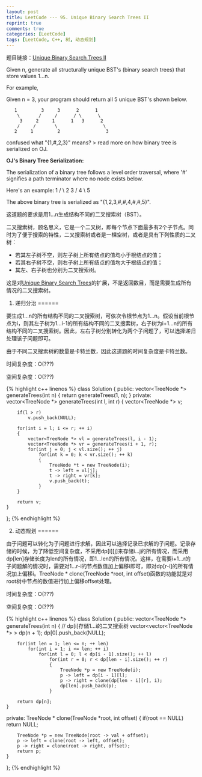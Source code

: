 ```yaml
---
layout: post
title: LeetCode --- 95. Unique Binary Search Trees II
reprint: true
comments: true
categories: [LeetCode]
tags: [LeetCode, C++, 树, 动态规划]
---
```



题目链接：[Unique Binary Search Trees II](https://oj.leetcode.com/problems/unique-binary-search-trees-ii/ ) 

Given n, generate all structurally unique BST's (binary search trees) that store values 1...n. 

For example, 

Given n = 3, your program should return all 5 unique BST's shown below. 

       1         3     3      2      1 
        \       /     /      / \      \ 
         3     2     1      1   3      2 
        /     /       \                 \ 
       2     1         2                 3 

confused what "{1,#,2,3}" means? > read more on how binary tree is serialized on OJ. 

**OJ's Binary Tree Serialization:**

The serialization of a binary tree follows a level order traversal, where '#' signifies a path terminator where no node exists below. 

Here's an example: 
       1 
      / \ 
     2   3 
        / 
       4 
        \ 
         5 

The above binary tree is serialized as "{1,2,3,#,#,4,#,#,5}". 

这道题的要求是用1...n生成结构不同的二叉搜索树（BST）。

二叉搜索树，顾名思义，它是一个二叉树，即每个节点下面最多有2个子节点。同时为了便于搜索的特性，二叉搜索树或者是一棵空树，或者是具有下列性质的二叉树：

* 若其左子树不空，则左子树上所有结点的值均小于根结点的值；
* 若其右子树不空，则右子树上所有结点的值均大于根结点的值；
* 其左、右子树也分别为二叉搜索树。

这是对[Unique Binary Search Trees](http://www.makuiyu.cn/2015/03/LeetCode_96.%20Unique%20Binary%20Search%20Trees/ )的扩展，不是返回数目，而是需要生成所有情况的二叉搜索树。

1. 递归分治
======

要生成1...n的所有结构不同的二叉搜索树，可依次令根节点为1...n。假设当前根节点为i，则其左子树为1...i-1的所有结构不同的二叉搜索树，右子树为i+1...n的所有结构不同的二叉搜索树。因此，左右子树分别转化为两个子问题了，可以选择递归处理该子问题即可。

由于不同二叉搜索树的数量是卡特兰数，因此这道题的时间复杂度是卡特兰数。

时间复杂度：O(???)

空间复杂度：O(???)

{% highlight c++ linenos %}
class Solution
{
public:
    vector<TreeNode *> generateTrees(int n)
    {
        return generateTrees(1, n);
    }
private:
    vector<TreeNode *> generateTrees(int l, int r)
    {
        vector<TreeNode *> v;
        
        if(l > r)
            v.push_back(NULL);
        
        for(int i = l; i <= r; ++ i)
        {
            vector<TreeNode *> vl = generateTrees(l, i - 1);
            vector<TreeNode *> vr = generateTrees(i + 1, r);
            for(int j = 0; j < vl.size(); ++ j)
                for(int k = 0; k < vr.size(); ++ k)
                {
                    TreeNode *t = new TreeNode(i);
                    t -> left = vl[j];
                    t -> right = vr[k];
                    v.push_back(t);
                }
        }
        
        return v;
    }
};
{% endhighlight %}

2. 动态规划
======

由于问题可以转化为子问题进行求解，因此可以选择记录已求解的子问题。记录存储的时候，为了降低空间复杂度，不采用dp[i][j]来存储i...j的所有情况，而采用dp[len]存储长度为len的所有情况，即1...len的所有情况。这样，在需要i+1...r的子问题解的情况时，需要对1...r-i的节点数值加上偏移i即可，即对dp[r-i]的所有情况加上偏移i。TreeNode * clone(TreeNode *root, int offset)函数的功能就是对root树中节点的数值进行加上偏移offset处理。

时间复杂度：O(???)

空间复杂度：O(???)

{% highlight c++ linenos %}
class Solution
{
public:
    vector<TreeNode *> generateTrees(int n)
    {
        // dp[i]存储1...i的二叉搜索树
        vector<vector<TreeNode *> > dp(n + 1);
        dp[0].push_back(NULL);
        
        for(int len = 1; len <= n; ++ len)
            for(int i = 1; i <= len; ++ i)
                for(int l = 0; l < dp[i - 1].size(); ++ l)
                    for(int r = 0; r < dp[len - i].size(); ++ r)
                    {
                        TreeNode *p = new TreeNode(i);
                        p -> left = dp[i - 1][l];
                        p -> right = clone(dp[len - i][r], i);
                        dp[len].push_back(p);
                    }
        
        return dp[n];
    }
private:
    TreeNode * clone(TreeNode *root, int offset)
    {
        if(root == NULL)
            return NULL;
        
        TreeNode *p = new TreeNode(root -> val + offset);
        p -> left = clone(root -> left, offset);
        p -> right = clone(root -> right, offset);
        return p;
    }
};
{% endhighlight %}
